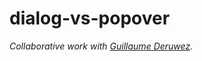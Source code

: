 # dialog-vs-popover
<i>Collaborative work with <a href="https://github.com/GuillaumeDeruwez">Guillaume Deruwez</a>.</i>
